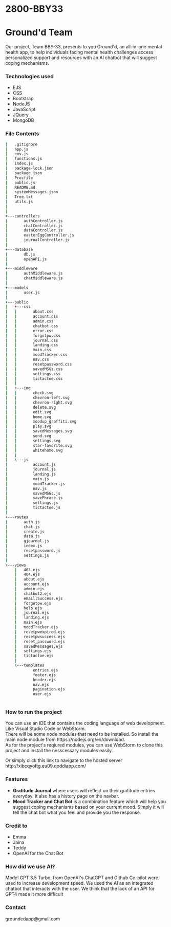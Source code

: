 # 2800-BBY33
<h1>Ground'd Team</h1>
<p>
Our project, Team BBY-33, presents to you Ground'd, an all-in-one mental health app, to help individuals facing mental health challenges access personalized support and resources with an AI chatbot that will suggest coping mechanisms.
</p>

<h3>Technologies used</h3>
<ul>
  <li>EJS</li>
  <li>CSS</li>
  <li>Bootstrap</li>
  <li>NodeJS</li>
  <li>JavaScript</li>
  <li>JQuery</li>
  <li>MongoDB</li>
</ul>

<h3>File Contents</h3>

```bash
|   .gitignore
|   app.js
|   env.js
|   functions.js
|   index.js
|   package-lock.json
|   package.json
|   Procfile
|   public.js
|   README.md
|   systemMessages.json
|   Tree.txt
|   utils.js
|   
|               
+---controllers
|       authController.js
|       chatController.js
|       dataController.js
|       easterEggController.js
|       journalController.js
|       
+---database
|       db.js
|       openAPI.js
|       
+---middleware
|       authMiddleware.js
|       chatMiddleware.js
|       
+---models
|       user.js
|       
+---public
|   +---css
|   |       about.css
|   |       account.css
|   |       admin.css
|   |       chatbot.css
|   |       error.css
|   |       forgotpw.css
|   |       journal.css
|   |       landing.css
|   |       main.css
|   |       moodTracker.css
|   |       nav.css
|   |       resetpassword.css
|   |       savedMSGs.css
|   |       settings.css
|   |       tictactoe.css
|   |       
|   +---img
|   |       check.svg
|   |       chevron-left.svg
|   |       chevron-right.svg
|   |       delete.svg
|   |       edit.svg
|   |       home.svg
|   |       moodup_graffiti.svg
|   |       play.svg
|   |       savedMessages.svg
|   |       send.svg
|   |       settings.svg
|   |       star-favorite.svg
|   |       whitehome.svg
|   |       
|   \---js
|           account.js
|           journal.js
|           landing.js
|           main.js
|           moodTracker.js
|           nav.js
|           savedMSGs.js
|           savePhrase.js
|           settings.js
|           tictactoe.js
|           
+---routes
|       auth.js
|       chat.js
|       create.js
|       data.js
|       gjournal.js
|       index.js
|       resetpassword.js
|       settings.js
|       
\---views
    |   403.ejs
    |   404.ejs
    |   about.ejs
    |   account.ejs
    |   admin.ejs
    |   chatbot2.ejs
    |   emaillSuccess.ejs
    |   forgotpw.ejs
    |   help.ejs
    |   journal.ejs
    |   landing.ejs
    |   main.ejs
    |   moodTracker.ejs
    |   resetpwexpired.ejs
    |   resetpwsuccess.ejs
    |   reset_password.ejs
    |   savedMessages.ejs
    |   settings.ejs
    |   tictactoe.ejs
    |   
    \---templates
            entries.ejs
            footer.ejs
            header.ejs
            nav.ejs
            pagination.ejs
            user.ejs
            
```

<h3>How to run the project</h3>
<p>You can use an IDE that contains the coding language of web development. Like Visual Studio Code or WebStorm.<br>
  There will be some node modules that need to be installed. So install the main node module from https://nodejs.org/en/download.<br>
  As for the project's reqiured modules, you can use WebStorm to clone this project and install the nesscessary modules easily.
</p>
<p>
  Or simply click this link to navigate to the hosted server<br>
  http://xibcqyoftg.eu09.qoddiapp.com/
</p>

<h3>Features</h3>
<ul>
  <li><strong>Gratitude Journal</strong> where users will reflect on their gratitude entries everyday. It also has a history page on the navbar.</li>
  <li><strong>Mood Tracker and Chat Bot</strong> is a combination feature which will help you suggest coping mechanisms based on your current mood. Simply it will tell the chat bot what you feel and provide you the response.</li>
</ul>

<h3>Credit to</h3>
<ul>
  <li>Emma</li>
  <li>Jaina</li>
  <li>Teddy</li>
  <li>OpenAI for the Chat Bot</li>
</ul>

<h3>How did we use AI?</h3>
<p>Model GPT 3.5 Turbo, from OpenAI's ChatGPT and Github Co-pilot were used to increase development speed. We used the AI as an integrated chatbot that interacts with the user. We think that the lack of an API for GPT4 made it more difficult</p>

<h3>Contact</h3>
<p>groundedapp@gmail.com</p>
